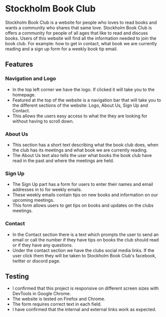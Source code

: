 
# Stockholm Book Club

Stockholm Book Club is a website for people who loves to read books and wants a community who shares that same love. 
Stockholm Book Club is offers a community for people of all ages that like to read and discuss books.
Users of this website will find all the information needed to join the book club. For example: how to get in contact, what book we are currently reading and a sign up form for a weekly book tip email. 

## Features

### Navigation and Logo

- In the top left corner we have the logo. If clicked it will take you to the homepage.
- Featured at the top of the website is a navigation bar that will take you to the different sections of the website: Logo, About Us, Sign Up and Contact.
- This allows the users easy access to what the they are looking for without having to scroll down.

### About Us

- This section has a short text describing what the book club does, when the club has its meetings and what book we are currently reading.
- The About Us text also tells the user what books the book club have read in the past and where the meetings are held.

### Sign Up

- The Sign Up part has a form for users to enter their names and email addresses in to for weekly emails.
- These weekly emails contain tips on new books and information on our upcoming meetings.
- This form allows users to get tips on books and updates on the clubs meetings.

### Contact
- In the Contact section there is a text which prompts the user to send an email or call the number if they have tips on books the club should read or if they have any questions.
- Under the contact section we have the clubs social media links. If the user click them they will be taken to Stockholm Book Club's facebook, twitter or discord page.

## Testing

- I confirmed that this project is responsive on different screen sizes with DevTools in Google Chrome.
- The website is tested on Firefox and Chrome.
- The form requires correct text in each field. 
- I have confirmed that the internal and external links work as expected.
